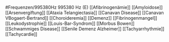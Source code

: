 #Frequenzen/995380Hz
995380 Hz (E)
[[Afibrinogenämie]]
[[Amyloidose]]
[[Arsenvergiftung]]
[[Ataxia Telangiectasia]]
[[Canavan Disease]]
[[Canavan VBogaert-Bertrand]]
[[Choroideremia]]
[[Demenz]]
[[Fibrinogenmangel]]
[[Leukodystrophie]]
[[Louis-Bar-Syndrom]]
[[Morbus Bowen]]
[[Schwammiges Disease]]
[[Senile Demenz Alzheimer]]
[[Tachyarrhythmie]]
[[Tachycardie]]